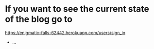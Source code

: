 # If you want to see the current state of the blog go to

https://enigmatic-falls-62442.herokuapp.com/users/sign_in


* ...
